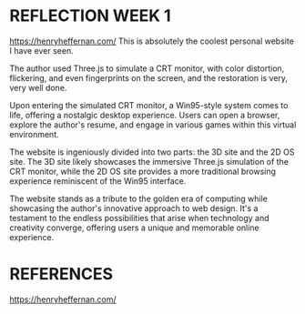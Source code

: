 # REFLECTION WEEK 1

https://henryheffernan.com/
This is absolutely the coolest personal website I have ever seen.

The author used Three.js to simulate a CRT monitor, with color distortion, flickering, and even fingerprints on the screen, and the restoration is very, very well done.

Upon entering the simulated CRT monitor, a Win95-style system comes to life, offering a nostalgic desktop experience. Users can open a browser, explore the author's resume, and engage in various games within this virtual environment.

The website is ingeniously divided into two parts: the 3D site and the 2D OS site. The 3D site likely showcases the immersive Three.js simulation of the CRT monitor, while the 2D OS site provides a more traditional browsing experience reminiscent of the Win95 interface.

The website stands as a tribute to the golden era of computing while showcasing the author's innovative approach to web design. It's a testament to the endless possibilities that arise when technology and creativity converge, offering users a unique and memorable online experience.

# REFERENCES
https://henryheffernan.com/
